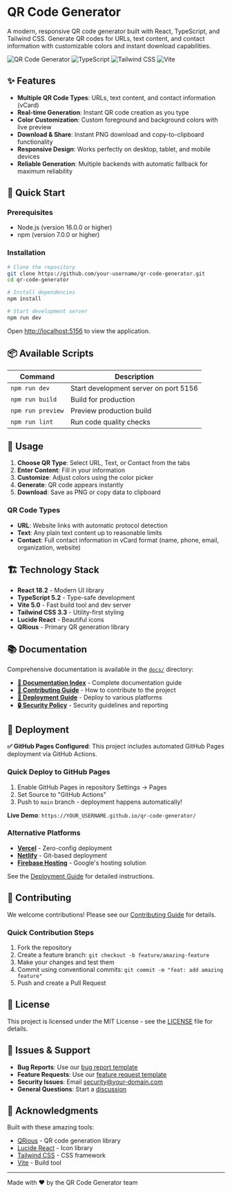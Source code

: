 # QR Code Generator

A modern, responsive QR code generator built with React, TypeScript, and Tailwind CSS. Generate QR codes for URLs, text content, and contact information with customizable colors and instant download capabilities.

![QR Code Generator](https://img.shields.io/badge/React-18.2.0-blue)
![TypeScript](https://img.shields.io/badge/TypeScript-5.2.2-blue)
![Tailwind CSS](https://img.shields.io/badge/Tailwind%20CSS-3.3.6-blue)
![Vite](https://img.shields.io/badge/Vite-5.0.8-purple)

## ✨ Features

- **Multiple QR Code Types**: URLs, text content, and contact information (vCard)
- **Real-time Generation**: Instant QR code creation as you type
- **Color Customization**: Custom foreground and background colors with live preview
- **Download & Share**: Instant PNG download and copy-to-clipboard functionality
- **Responsive Design**: Works perfectly on desktop, tablet, and mobile devices
- **Reliable Generation**: Multiple backends with automatic fallback for maximum reliability

## 🚀 Quick Start

### Prerequisites

- Node.js (version 16.0.0 or higher)
- npm (version 7.0.0 or higher)

### Installation

```bash
# Clone the repository
git clone https://github.com/your-username/qr-code-generator.git
cd qr-code-generator

# Install dependencies
npm install

# Start development server
npm run dev
```

Open [http://localhost:5156](http://localhost:5156) to view the application.

## 📦 Available Scripts

| Command           | Description                           |
| ----------------- | ------------------------------------- |
| `npm run dev`     | Start development server on port 5156 |
| `npm run build`   | Build for production                  |
| `npm run preview` | Preview production build              |
| `npm run lint`    | Run code quality checks               |

## 🎯 Usage

1. **Choose QR Type**: Select URL, Text, or Contact from the tabs
2. **Enter Content**: Fill in your information
3. **Customize**: Adjust colors using the color picker
4. **Generate**: QR code appears instantly
5. **Download**: Save as PNG or copy data to clipboard

### QR Code Types

- **URL**: Website links with automatic protocol detection
- **Text**: Any plain text content up to reasonable limits
- **Contact**: Full contact information in vCard format (name, phone, email, organization, website)

## 🏗️ Technology Stack

- **React 18.2** - Modern UI library
- **TypeScript 5.2** - Type-safe development
- **Vite 5.0** - Fast build tool and dev server
- **Tailwind CSS 3.3** - Utility-first styling
- **Lucide React** - Beautiful icons
- **QRious** - Primary QR generation library

## 📚 Documentation

Comprehensive documentation is available in the [`docs/`](docs/) directory:

- **[📖 Documentation Index](docs/README.md)** - Complete documentation guide
- **[🤝 Contributing Guide](docs/CONTRIBUTING.md)** - How to contribute to the project
- **[🚀 Deployment Guide](docs/DEPLOYMENT.md)** - Deploy to various platforms
- **[🔒 Security Policy](docs/SECURITY.md)** - Security guidelines and reporting

## 🚀 Deployment

**✅ GitHub Pages Configured**: This project includes automated GitHub Pages deployment via GitHub Actions.

### Quick Deploy to GitHub Pages

1. Enable GitHub Pages in repository Settings → Pages
2. Set Source to "GitHub Actions"
3. Push to `main` branch - deployment happens automatically!

**Live Demo**: `https://YOUR_USERNAME.github.io/qr-code-generator/`

### Alternative Platforms

- **[Vercel](https://vercel.com)** - Zero-config deployment
- **[Netlify](https://netlify.com)** - Git-based deployment
- **[Firebase Hosting](https://firebase.google.com/docs/hosting)** - Google's hosting solution

See the [Deployment Guide](docs/DEPLOYMENT.md) for detailed instructions.

## 🤝 Contributing

We welcome contributions! Please see our [Contributing Guide](docs/CONTRIBUTING.md) for details.

### Quick Contribution Steps

1. Fork the repository
2. Create a feature branch: `git checkout -b feature/amazing-feature`
3. Make your changes and test them
4. Commit using conventional commits: `git commit -m "feat: add amazing feature"`
5. Push and create a Pull Request

## 📄 License

This project is licensed under the MIT License - see the [LICENSE](LICENSE) file for details.

## 🐛 Issues & Support

- **Bug Reports**: Use our [bug report template](.github/ISSUE_TEMPLATE/bug_report.md)
- **Feature Requests**: Use our [feature request template](.github/ISSUE_TEMPLATE/feature_request.md)
- **Security Issues**: Email [security@your-domain.com](mailto:security@your-domain.com)
- **General Questions**: Start a [discussion](https://github.com/your-username/qr-code-generator/discussions)

## 🙏 Acknowledgments

Built with these amazing tools:

- [QRious](https://github.com/neocotic/qrious) - QR code generation library
- [Lucide React](https://lucide.dev/) - Icon library
- [Tailwind CSS](https://tailwindcss.com/) - CSS framework
- [Vite](https://vitejs.dev/) - Build tool

---

Made with ❤️ by the QR Code Generator team
